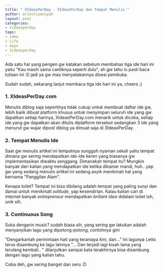```yaml
---
title: " XIdeasPerDay - XIdeasPerDay dan Tempat Menulis "
author: ariestiyansyah
layout: post
categories:
- xideasperday
tags:
- idea
- Life
- days
- 3ideasperday
---
```


Ada satu hal yang pengen gw katakan sebelum membahas tiga ide hari ini yaitu "Kau masih sama cantiknya seperti dulu", ah gw tahu lu pasti baca tulisan ini :D jadi ya gw mau menyatakannya disesi pembuka.

Sudah sudah, sekarang lanjut membaca tiga ide hari ini ya, cheers ;)

### 1. XIdeasPerDay.com
Menulis diblog saja sepertinya tidak cukup untuk membuat daftar ide gw, lebih baiik dibuat platform khusus untuk menyimpan seluruh ide yang gw dapatkan setiap harinya, XIdeasPerDay.com menarik untuk dicoba, setiap ide yang gw dapatkan akan ditulis diplatform tersebut sedangkan 3 ide yang menurut gw wajar dipost diblog ya dimuat saja di 3IdeasPerDay.


### 2. Tempat Menulis Ide
Saat gw menulis artikel ini tempatnya sungguh nyaman sekali yaitu tempat dimana gw sering mendapatkan ide-ide keren yang biasanya gw implementasikan diwaktu senggang. Dimanakah tempat itu? Mungkin banyak dari kalian yang mendapatkan ide ketika dikamar mandi, huh.. yap gw yang sedang menulis artikel ini sedang asyik menikmati hal yang bernama "Panggilan Alam".

Kenapa toilet? Tempat ini bisa dibilang adalah tempat yang paling sunyi dan damai untuk menikmati *solitude*, yap kesendirian. Kalau kalian cari di internet banyak *entrepreneur* mendapatkan *briliant idea* didalam toilet loh, unik sih. 

### 3. Continuous Song
Suka dengarin music? sudah biasa sih, yang sering gw lakukan adalah menyanyikan lagu yang dipotong-potong, contohnya gini

"Dengarkanlah permintaan hati yang teraniaya kini, dan..." Ini lagunya Letto terus disambung ke lagu lainnya
"... Dan terjadi lagi kisah lama yang terulang kembali.. " dilanjutkan sampai kata terakhirnya bisa disambung dengan lagu yang kalian tahu.

Coba deh, gw sering banget dan seru :D


